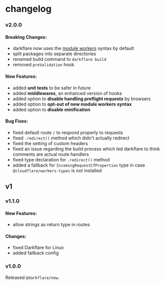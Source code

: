 # changelog

### v2.0.0

#### Breaking Changes:

- darkflare now uses the [module workers](https://developers.cloudflare.com/workers/learning/migrating-to-module-workers/) syntax by default
- split packages into separate directories
- renamed build command to `darkflare build`
- removed `preValidation` hook

#### New Features:

- added **unit tests** to be safer in future
- added **middlewares**, an enhanced version of hooks
- added option to **disable handling preflight requests** by browsers
- added option to **opt-out of new module workers syntax**
- added option to **disable minification**

#### Bug Fixes:

- fixed default route `/` to respond properly to requests
- fixed `.redirect()` method which didn't actually redirect
- fixed the setting of custom headers
- fixed an issue regarding the build process which led darkflare to think comments are actual route handlers
- fixed type declaration for `.redirect()` method
- added a fallback for `IncomingRequestCfProperties` type in case `@cloudflare/workers-types` is not installed

## v1

### v1.1.0

#### New Features:

- allow strings as return type in routes

#### Changes:

- fixed Darkflare for Linux
- added fallback config

### v1.0.0

Released `@darkflare/new`.
